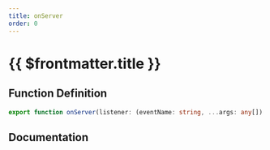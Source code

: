 ```yaml
---
title: onServer
order: 0
---
```


# {{ $frontmatter.title }}

## Function Definition

```ts
export function onServer(listener: (eventName: string, ...args: any[]) => void): void;
```

## Documentation

<!--@include: ./parts/onServer.md-->
